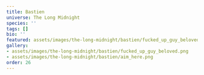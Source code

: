 ```yaml
---
title: Bastien
universe: The Long Midnight
species: ''
tags: []
bio: ''
featured: assets/images/the-long-midnight/bastien/fucked_up_guy_beloved.png
gallery:
- assets/images/the-long-midnight/bastien/fucked_up_guy_beloved.png
- assets/images/the-long-midnight/bastien/aim_here.png
order: 26
---
```

